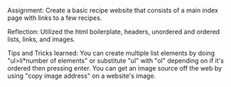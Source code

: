 Assignment: Create a basic recipe website that consists of a main index page with links to a few recipes.

Reflection: Utilized the html boilerplate, headers, unordered and ordered lists, links, and images. 

Tips and Tricks learned: You can create multiple list elements by doing "ul>li*number of elements" or substitute "ul" with "ol" depending on if it's ordered then pressing enter. You can get an image source off the web by using "copy image address" on a website's image.
